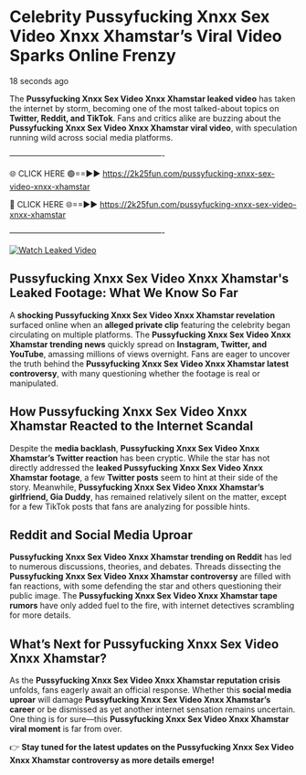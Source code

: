# Celebrity Pussyfucking Xnxx Sex Video Xnxx Xhamstar’s Viral Video Sparks Online Frenzy

18 seconds ago

The **Pussyfucking Xnxx Sex Video Xnxx Xhamstar leaked video** has taken the internet by storm, becoming one of the most talked-about topics on **Twitter, Reddit, and TikTok**. Fans and critics alike are buzzing about the **Pussyfucking Xnxx Sex Video Xnxx Xhamstar viral video**, with speculation running wild across social media platforms.

———————————————————-

🌐 CLICK HERE 🟢==►► https://2k25fun.com/pussyfucking-xnxx-sex-video-xnxx-xhamstar

🔴 CLICK HERE 🌐==►► https://2k25fun.com/pussyfucking-xnxx-sex-video-xnxx-xhamstar

———————————————————-

[![Watch Leaked Video](https://miro.medium.com/v2/resize:fit:828/format:webp/1*cilzJN44JGOrTw9NJCrNHA.gif "Watch Leaked Video")](https://2k25fun.com/pussyfucking-xnxx-sex-video-xnxx-xhamstar)

## **Pussyfucking Xnxx Sex Video Xnxx Xhamstar's Leaked Footage: What We Know So Far**  
A **shocking Pussyfucking Xnxx Sex Video Xnxx Xhamstar revelation** surfaced online when an **alleged private clip** featuring the celebrity began circulating on multiple platforms. The **Pussyfucking Xnxx Sex Video Xnxx Xhamstar trending news** quickly spread on **Instagram, Twitter, and YouTube**, amassing millions of views overnight. Fans are eager to uncover the truth behind the **Pussyfucking Xnxx Sex Video Xnxx Xhamstar latest controversy**, with many questioning whether the footage is real or manipulated.  

## **How Pussyfucking Xnxx Sex Video Xnxx Xhamstar Reacted to the Internet Scandal**  
Despite the **media backlash**, **Pussyfucking Xnxx Sex Video Xnxx Xhamstar’s Twitter reaction** has been cryptic. While the star has not directly addressed the **leaked Pussyfucking Xnxx Sex Video Xnxx Xhamstar footage**, a few **Twitter posts** seem to hint at their side of the story. Meanwhile, **Pussyfucking Xnxx Sex Video Xnxx Xhamstar’s girlfriend, Gia Duddy**, has remained relatively silent on the matter, except for a few TikTok posts that fans are analyzing for possible hints.  

## **Reddit and Social Media Uproar**  
**Pussyfucking Xnxx Sex Video Xnxx Xhamstar trending on Reddit** has led to numerous discussions, theories, and debates. Threads dissecting the **Pussyfucking Xnxx Sex Video Xnxx Xhamstar controversy** are filled with fan reactions, with some defending the star and others questioning their public image. The **Pussyfucking Xnxx Sex Video Xnxx Xhamstar tape rumors** have only added fuel to the fire, with internet detectives scrambling for more details.  

## **What’s Next for Pussyfucking Xnxx Sex Video Xnxx Xhamstar?**  
As the **Pussyfucking Xnxx Sex Video Xnxx Xhamstar reputation crisis** unfolds, fans eagerly await an official response. Whether this **social media uproar** will damage **Pussyfucking Xnxx Sex Video Xnxx Xhamstar’s career** or be dismissed as yet another internet sensation remains uncertain. One thing is for sure—this **Pussyfucking Xnxx Sex Video Xnxx Xhamstar viral moment** is far from over.  

👉 **Stay tuned for the latest updates on the Pussyfucking Xnxx Sex Video Xnxx Xhamstar controversy as more details emerge!**  